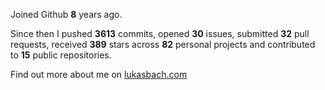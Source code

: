Joined Github **8** years ago.

Since then I pushed **3613** commits, opened **30** issues, submitted **32** pull requests, received **389** stars across **82** personal projects and contributed to **15** public repositories.

Find out more about me on [lukasbach.com](https://lukasbach.com)
